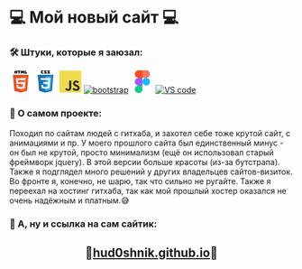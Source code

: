 # 💻 Мой новый сайт 💻

<h3 align="left">🛠 Штуки, которые я заюзал:</h3>

<a href="https://www.w3.org/html/" target="_blank">
  <img src="https://raw.githubusercontent.com/devicons/devicon/master/icons/html5/html5-original-wordmark.svg" alt="html5" width="40" height="40"/></a>
<a href="https://www.w3schools.com/css/" target="_blank"> 
  <img src="https://raw.githubusercontent.com/devicons/devicon/master/icons/css3/css3-original-wordmark.svg" alt="css3" width="40" height="40"/></a>
<a href="https://www.javascript.com/" target="_blank"> 
  <img src="https://raw.githubusercontent.com/devicons/devicon/master/icons/javascript/javascript-original.svg" alt="javascript" width="40" height="40"/></a>
<a href="https://getbootstrap.com/" target="_blank"> 
  <img src="https://img.icons8.com/color/48/000000/bootstrap.png" alt="bootstrap" width="40" height="40"/></a>
<a href="https://www.figma.com" target="_blank"> 
  <img src="https://raw.githubusercontent.com/devicons/devicon/master/icons/figma/figma-original.svg" alt="figma" width="40" height="40"/></a>
<a href="https://code.visualstudio.com/" target="_blank">
  <img src="https://img.icons8.com/fluent/48/000000/visual-studio-code-2019.png" alt="VS code" width="40" height="40"/></a>


<h3 align="left">📄 О самом проекте:</h3>
Походил по сайтам людей с гитхаба, и захотел себе тоже крутой сайт, с анимациями и пр. У моего прошлого сайта был единственный минус - он был не крутой, просто минимализм 
(ещё он использовал старый фреймворк jquery). В этой версии больше красоты (из-за бутстрапа). Также я подглядел много решений у других владельцев сайтов-визиток. 
Во фронте я, конечно, не шарю, так что сильно не ругайте. Также я переехал на хостинг гитхаба, так как мой прошлый хостер оказался не очень надёжным и платным.😅


<h3 align="left">🔗 А, ну и ссылка на сам сайтик:</h3>
<h2 align="center">💎<a href="https://hud0shnik.github.io/">hud0shnik.github.io</a>💎</h2>


